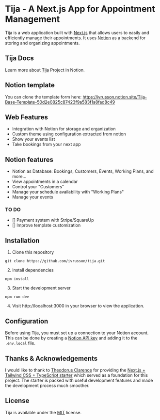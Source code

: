 # Tija - A Next.js App for Appointment Management

Tija is a web application built with [Next.js](https://nextjs.org/) that allows users to easily and efficiently manage their appointments. It uses [Notion](https://www.notion.com/) as a backend for storing and organizing appointments.

## Tija Docs

Learn more about [Tija](https://ivrusson.notion.site/Tija-38ca18ea7c16439fab623b3349171fd1) Project in Notion.

## Notion template

You can clone the template form here: https://ivrusson.notion.site/Tija-Base-Template-50d2e0825c87423f9a583f1a8fad8c49

## Web Features

- Integration with Notion for storage and organization
- Custom theme using configuration extracted from notion
- Show your events list
- Take bookings from your next app

## Notion features

- Notion as Database: Bookings, Customers, Events, Working Plans, and more...
- View appointments in a calendar
- Control your "Customers"
- Manage your schedule availability with "Working Plans"
- Manage your events

### TO DO

- [] Payment system with Stripe/SquareUp
- [] Improve template customization

## Installation

1. Clone this repository

```
git clone https://github.com/ivrusson/tija.git
```

2. Install dependencies

```
npm install
```

3. Start the development server

```
npm run dev
```

4. Visit http://localhost:3000 in your browser to view the application.

## Configuration

Before using Tija, you must set up a connection to your Notion account. This can be done by creating a [Notion API key](https://developers.notion.com/docs/getting-started#step-2-share-a-database-with-your-integration) and adding it to the `.env.local` file.

## Thanks & Acknowledgements

I would like to thank to [Theodorus Clarence](https://theodorusclarence.com/) for providing the [Next.js + Tailwind CSS + TypeScript starter](https://github.com/theodorusclarence/ts-nextjs-tailwind-starter) which served as a foundation for this project. The starter is packed with useful development features and made the development process much smoother.

## License

Tija is available under the [MIT](https://github.com/%3Cusername%3E/tija/blob/master/LICENSE) license.
